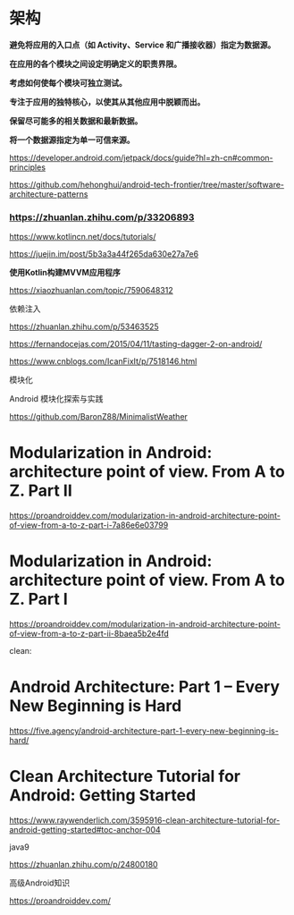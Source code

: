 # 架构

**避免将应用的入口点（如 Activity、Service 和广播接收器）指定为数据源。**

**在应用的各个模块之间设定明确定义的职责界限。**

**考虑如何使每个模块可独立测试。**

**专注于应用的独特核心，以使其从其他应用中脱颖而出。**

**保留尽可能多的相关数据和最新数据。**

**将一个数据源指定为单一可信来源。**



https://developer.android.com/jetpack/docs/guide?hl=zh-cn#common-principles



https://github.com/hehonghui/android-tech-frontier/tree/master/software-architecture-patterns



### https://zhuanlan.zhihu.com/p/33206893

https://www.kotlincn.net/docs/tutorials/

https://juejin.im/post/5b3a3a44f265da630e27a7e6



**使用Kotlin构建MVVM应用程序**

https://xiaozhuanlan.com/topic/7590648312

依赖注入

https://zhuanlan.zhihu.com/p/53463525

https://fernandocejas.com/2015/04/11/tasting-dagger-2-on-android/



https://www.cnblogs.com/IcanFixIt/p/7518146.html



模块化

Android 模块化探索与实践

https://github.com/BaronZ88/MinimalistWeather

# Modularization in Android: architecture point of view. From A to Z. Part II

https://proandroiddev.com/modularization-in-android-architecture-point-of-view-from-a-to-z-part-i-7a86e6e03799

# Modularization in Android: architecture point of view. From A to Z. Part I

https://proandroiddev.com/modularization-in-android-architecture-point-of-view-from-a-to-z-part-ii-8baea5b2e4fd

clean:

# Android Architecture: Part 1 – Every New Beginning is Hard

https://five.agency/android-architecture-part-1-every-new-beginning-is-hard/

# Clean Architecture Tutorial for Android: Getting Started

https://www.raywenderlich.com/3595916-clean-architecture-tutorial-for-android-getting-started#toc-anchor-004



java9

https://zhuanlan.zhihu.com/p/24800180



高级Android知识

https://proandroiddev.com/

